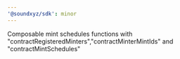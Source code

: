 ```yaml
---
'@soundxyz/sdk': minor
---
```


Composable mint schedules functions with "contractRegisteredMinters","contractMinterMintIds" and "contractMintSchedules"
